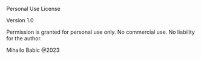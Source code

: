 Personal Use License

Version 1.0

Permission is granted for personal use only. No commercial use. No liability for the author.

Mihailo Babic 
@2023
